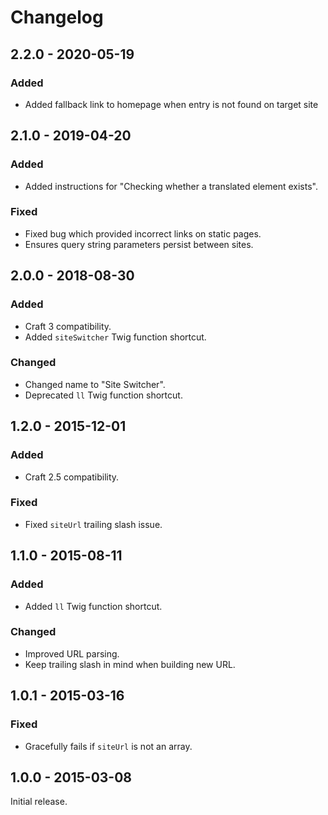 # Changelog

## 2.2.0 - 2020-05-19

### Added
- Added fallback link to homepage when entry is not found on target site

## 2.1.0 - 2019-04-20

### Added
- Added instructions for "Checking whether a translated element exists".

### Fixed
- Fixed bug which provided incorrect links on static pages.
- Ensures query string parameters persist between sites.

## 2.0.0 - 2018-08-30

### Added
- Craft 3 compatibility.
- Added `siteSwitcher` Twig function shortcut.

### Changed
- Changed name to "Site Switcher".
- Deprecated `ll` Twig function shortcut.

## 1.2.0 - 2015-12-01

### Added
- Craft 2.5 compatibility.

### Fixed
- Fixed `siteUrl` trailing slash issue.

## 1.1.0 - 2015-08-11

### Added
- Added `ll` Twig function shortcut.

### Changed
- Improved URL parsing.
- Keep trailing slash in mind when building new URL.

## 1.0.1 - 2015-03-16

### Fixed
- Gracefully fails if `siteUrl` is not an array.

## 1.0.0 - 2015-03-08

Initial release.
